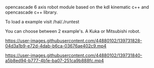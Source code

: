 opencascade 6 axis robot module based on the kdl kinematic c++ and opencascade c++ library.

To load a example visit /hal/./runtest

You can choose between 2 example's. A Kuka or Mitsubishi robot.

https://user-images.githubusercontent.com/44880102/139731828-04d3a1b9-e72d-4dab-b6ca-03676ae402c9.mp4

https://user-images.githubusercontent.com/44880102/139731840-a5b8ed94-b777-4b1e-ba07-251ca9b888fc.mp4


